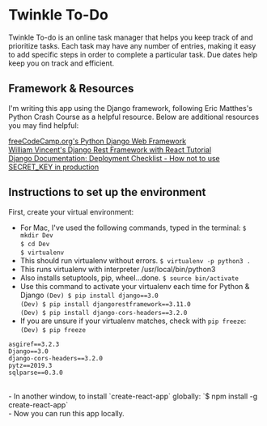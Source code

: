# Twinkle To-Do <br />

Twinkle To-do is an online task manager that helps you keep track of and prioritize tasks.
Each task may have any number of entries, making it easy to add specific steps in order
to complete a particular task. Due dates help keep you on track and efficient.

## Framework & Resources <br />
I'm writing this app using the Django framework, following Eric Matthes's Python Crash
Course as a helpful resource. Below are additional resources you may find helpful:

[freeCodeCamp.org's Python Django Web Framework](https://www.youtube.com/watch?v=F5mRW0jo-U4) <br />
[William Vincent's Django Rest Framework with React Tutorial](https://wsvincent.com/django-rest-framework-react-tutorial/) <br />
[Django Documentation: Deployment Checklist - How not to use SECRET_KEY in production](https://docs.djangoproject.com/en/1.11/howto/deployment/checklist/) <br />

## Instructions to set up the environment<br />
First, create your virtual environment: <br />
- For Mac, I've used the following commands, typed in the terminal:
`$ mkdir Dev` <br />
`$ cd Dev`<br />
`$ virtualenv`<br />
- This should run virtualenv without errors.
`$ virtualenv -p python3 .`<br />
- This runs virtualenv with interpreter /usr/local/bin/python3
- Also installs setuptools, pip, wheel...done.
`$ source bin/activate`<br />
- Use this command to activate your virtualenv each time for Python & Django
`(Dev) $ pip install django==3.0`<br />
`(Dev) $ pip install djangorestframework==3.11.0`<br />
`(Dev) $ pip install django-cors-headers==3.2.0`<br />
- If you are unsure if your virtualenv matches, check with `pip freeze`:
`(Dev) $ pip freeze`<br />

```
asgiref==3.2.3
Django==3.0
django-cors-headers==3.2.0
pytz==2019.3
sqlparse==0.3.0
```
<br />
- In another window, to install `create-react-app` globally:
`$ npm install -g create-react-app`<br />
- Now you can run this app locally.
